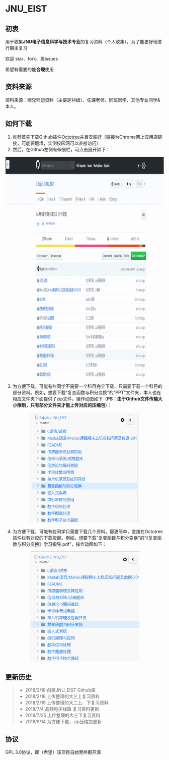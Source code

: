 # JNU_EIST

## 初衷
用于收集**JNU电子信息科学与技术专业**的复习资料（个人收集），为了能更好地进行期末复习

欢迎 star、fork、提issues

希望有需要的能**合理**使用

## 资料来源
资料来源：师兄师姐资料（主要是14级）、任课老师、同班同学、其他专业同学&本人。

## 如何下载
1. 推荐首先下载Github插件[Octotree](https://chrome.google.com/webstore/detail/octotree/bkhaagjahfmjljalopjnoealnfndnagc?utm_source=chrome-ntp-icon)并且安装好（链接为Chrome网上应用店链接，可能要翻墙，实测校园网可以直接访问）
2. 然后，在Github左侧有伸展栏，可点击展开如下：

<div align="center">
<img src="https://github.com/Eajack/JNU_EIST/blob/master/README/howToDownload-Step2.gif" height="700" width="1400" >
 </div>

3. 为方便下载，可能有些同学不需要一个科目完全下载，只需要下载一个科目的部分资料。例如，想要下载“复变函数与积分变换”的“PPT”文件夹，本人也在相应文件夹下面提供了zip文件，操作动图如下（**PS：由于Github文件传输大小限制，只有部分文件夹才能上传对应的压缩包**）：

<div align="center">
<img src="https://github.com/Eajack/JNU_EIST/blob/master/README/howToDownload-Step3.gif" height="350" width="350" >
 </div>

4. 为方便下载，可能有些同学只需要下载几个资料，那更简单，直接在Octotree插件栏有对应的下载按键。例如，想要下载“复变函数与积分变换”的“《复变函数与积分变换》学习指导.pdf”，操作动图如下：

<div align="center">
<img src="https://github.com/Eajack/JNU_EIST/blob/master/README/howToDownload-Step4.gif" height="350" width="350" >
 </div>

## 更新历史

>* 2018/2/18 创建JNU_EIST Github库
>* 2018/2/18 上传整理的大三上复习资料
>* 2018/2/19 上传整理的大二上、下复习资料
>* 2018/7/4 高频电子线路 复习资料更新
>* 2018/7/25 上传整理的大三下复习资料
>* 2018/9/14 为方便下载，zip压缩包更新

## 协议

GPL 3.0协议，即（希望）该项目自始至终都开源
